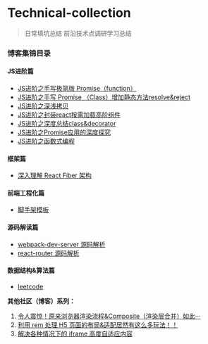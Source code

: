 # Technical-collection

> 日常填坑总结
> 前沿技术点调研学习总结

### 博客集锦目录


#### JS进阶篇
- [JS进阶之手写极简版 Promise（function）](./MyPromise/MyPromise.js)
- [JS进阶之手写 Promise （Class）增加静态方法resolve&reject](./MyPromiseClass/MyPromise.js)
- [JS进阶之深浅拷贝](./objCopy/objCopy.js)
- [JS进阶之封装react按需加载高阶组件](./AsyncComponent/AsyncComponent.js)
- [JS进阶之深度总结class&decorator](./class&decorator/class&decorator.md)
- [JS进阶之Promise应用的深度探究](./Promise/README.md)
- [JS进阶之函数式编程](./FP/README.md)


#### 框架篇

- [深入理解 React Fiber 架构](./react-fiber/README.md)

#### 前端工程化篇
- [脚手架模板](https://github.com/dylan-farm/cli-demo)

#### 源码解读篇
- [webpack-dev-server 源码解析](./webpack-dev-server/README.md)
- [react-router 源码解析](./react-router/README.md)


#### 数据结构&算法篇
- [leetcode](./leetcode)

**其他社区（博客）系列：**

1. [令人震惊！原来浏览器渲染流程&Composite（渲染层合并）如此···](https://segmentfault.com/a/1190000014520786)
2. [利用 rem 处理 H5 页面的布局&适配居然有这么多玩法！！](https://segmentfault.com/a/1190000012804903)
3. [解决各种情况下的 iframe 高度自适应内容](https://segmentfault.com/a/1190000011507804)
